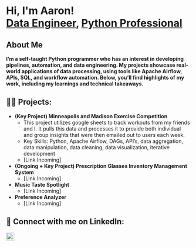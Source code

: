 <h1>Hi, I'm Aaron! <br/><a href="https://github.com/AaronJWald">Data Engineer</a>, <a href="https://www.linkedin.com/in/aaron-wald-86842611b/">Python Professional</a>
<br>

<h2>About Me</h2>
<b>I’m a self-taught Python programmer who has an interest in developing pipelines, automation, and data engineering. My projects showcase real-world applications of data processing, using tools like Apache Airflow, APIs, SQL, and workflow automation. Below, you’ll find highlights of my work, including my learnings and technical takeaways.</b>

<h2>👨‍💻 Projects:</h2>

- <b>(Key Project) Minneapolis and Madison Exercise Competition</b>
  - This project utilizes google sheets to track workouts from my friends and I. It pulls this data and processes it to provide both individual and group insights that were then emailed out to users each week.
  - Key Skills: Python, Apache Airflow, DAGs, API’s, data aggregation, data manipulation, data cleaning, data visualization, iterative development
  - [Link Incoming]
- <b>(Ongoing + Key Project) Prescription Glasses Inventory Management System</b>
  - [Link Incoming]
- <b>Music Taste Spotlight</b>
  - [Link Incoming]
- <b>Preference Analyzer</b>
  - [Link Incoming]


<h2> 🤳 Connect with me on LinkedIn:</h2>

[<img align="left" alt="JoshMadakor | LinkedIn" width="22px" src="https://cdn.jsdelivr.net/npm/simple-icons@v3/icons/linkedin.svg" />][linkedin]

[linkedin]: https://www.linkedin.com/in/aaron-wald-86842611b/
